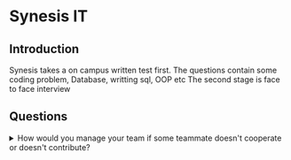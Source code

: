 # Synesis IT

## Introduction
Synesis takes a on campus written test first. The questions contain some coding problem, Database, writting sql, OOP etc
The second stage is face to face interview
## Questions
<details>
<summary>
How would you manage your team if some teammate doesn't cooperate or doesn't contribute?
</summary>
<br>
Answer varies from person to person
<br/>
</details>
